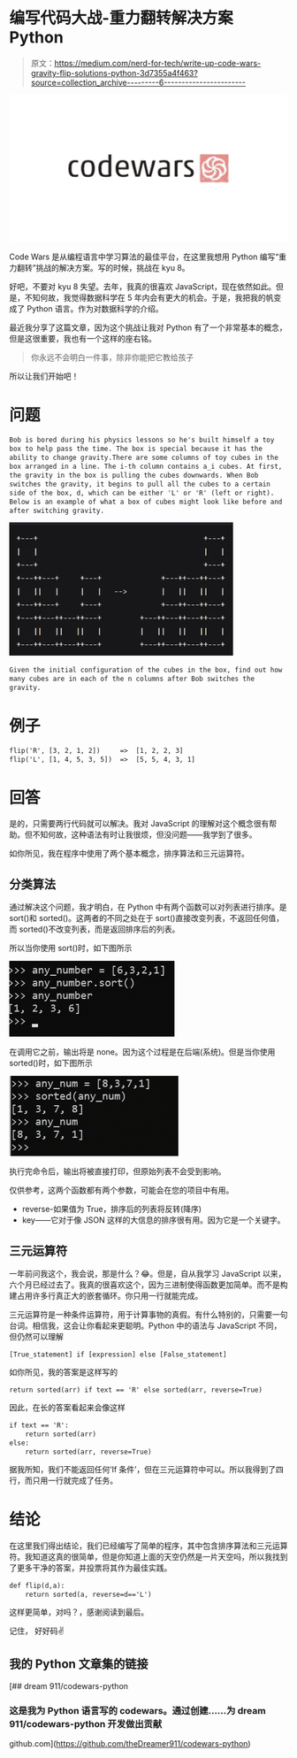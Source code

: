 # 编写代码大战-重力翻转解决方案 Python

> 原文：<https://medium.com/nerd-for-tech/write-up-code-wars-gravity-flip-solutions-python-3d7355a4f463?source=collection_archive---------6----------------------->

![](img/e3b8d87a2040e233baa85e9c54a94fe1.png)

Code Wars 是从编程语言中学习算法的最佳平台，在这里我想用 Python 编写“重力翻转”挑战的解决方案。写的时候，挑战在 kyu 8。

好吧，不要对 kyu 8 失望。去年，我真的很喜欢 JavaScript，现在依然如此。但是，不知何故，我觉得数据科学在 5 年内会有更大的机会。于是，我把我的帆变成了 Python 语言。作为对数据科学的介绍。

最近我分享了这篇文章，因为这个挑战让我对 Python 有了一个非常基本的概念，但是这很重要，我也有一个这样的座右铭。

> 你永远不会明白一件事，除非你能把它教给孩子

所以让我们开始吧！

# 问题

```
Bob is bored during his physics lessons so he's built himself a toy box to help pass the time. The box is special because it has the ability to change gravity.There are some columns of toy cubes in the box arranged in a line. The i-th column contains a_i cubes. At first, the gravity in the box is pulling the cubes downwards. When Bob switches the gravity, it begins to pull all the cubes to a certain side of the box, d, which can be either 'L' or 'R' (left or right). Below is an example of what a box of cubes might look like before and after switching gravity.
```

![](img/bca2a4d53a98cafa40a95ce266c3cec8.png)

```
Given the initial configuration of the cubes in the box, find out how many cubes are in each of the n columns after Bob switches the gravity.
```

# 例子

```
flip('R', [3, 2, 1, 2])     =>  [1, 2, 2, 3]
flip('L', [1, 4, 5, 3, 5])  =>  [5, 5, 4, 3, 1]
```

# 回答

是的，只需要两行代码就可以解决。我对 JavaScript 的理解对这个概念很有帮助。但不知何故，这种语法有时让我很烦，但没问题——我学到了很多。

如你所见，我在程序中使用了两个基本概念，排序算法和三元运算符。

## 分类算法

通过解决这个问题，我才明白，在 Python 中有两个函数可以对列表进行排序。是 sort()和 sorted()。这两者的不同之处在于 sort()直接改变列表，不返回任何值，而 sorted()不改变列表，而是返回排序后的列表。

所以当你使用 sort()时，如下图所示

![](img/ef7c7091c6d8fa6ac5f117b8cf9165a0.png)

在调用它之前，输出将是 none。因为这个过程是在后端(系统)。但是当你使用 sorted()时，如下图所示

![](img/cb381733a6523ee251433c41f0221064.png)

执行完命令后，输出将被直接打印，但原始列表不会受到影响。

仅供参考，这两个函数都有两个参数，可能会在您的项目中有用。

*   reverse-如果值为 True，排序后的列表将反转(降序)
*   key——它对于像 JSON 这样的大信息的排序很有用。因为它是一个关键字。

## 三元运算符

一年前问我这个，我会说，那是什么？😂。但是，自从我学习 JavaScript 以来，六个月已经过去了。我真的很喜欢这个，因为三进制使得函数更加简单。而不是构建占用许多行真正大的嵌套循环。你只用一行就能完成。

三元运算符是一种条件运算符，用于计算事物的真假。有什么特别的，只需要一句台词。相信我，这会让你看起来更聪明。Python 中的语法与 JavaScript 不同，但仍然可以理解

```
[True_statement] if [expression] else [False_statement]
```

如你所见，我的答案是这样写的

```
return sorted(arr) if text == 'R' else sorted(arr, reverse=True)
```

因此，在长的答案看起来会像这样

```
if text == 'R':
    return sorted(arr)
else:
    return sorted(arr, reverse=True)
```

据我所知，我们不能返回任何‘If 条件’，但在三元运算符中可以。所以我得到了四行，而只用一行就完成了任务。

# 结论

在这里我们得出结论，我们已经编写了简单的程序，其中包含排序算法和三元运算符。我知道这真的很简单，但是你知道上面的天空仍然是一片天空吗，所以我找到了更多干净的答案，并投票将其作为最佳实践。

```
def flip(d,a):
    return sorted(a, reverse=d=='L')
```

这样更简单，对吗？，感谢阅读到最后。

记住，
好好码✌

## 我的 Python 文章集的链接

[](https://github.com/theDreamer911/codewars-python) [## dream 911/codewars-python

### 这是我为 Python 语言写的 codewars。通过创建……为 dream 911/codewars-python 开发做出贡献

github.com](https://github.com/theDreamer911/codewars-python)